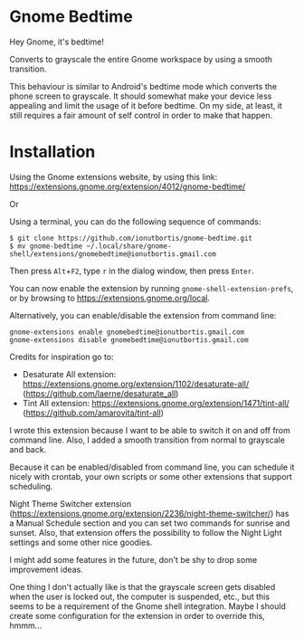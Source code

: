 # Gnome Bedtime

Hey Gnome, it's bedtime! 

Converts to grayscale the entire Gnome workspace by using a smooth transition. 

This behaviour is similar to Android's bedtime mode which converts the phone screen to grayscale. It should somewhat make your device less appealing and limit the usage of it before bedtime. On my side, at least, it still requires a fair amount of self control in order to make that happen. 

# Installation

Using the Gnome extensions website, by using this link:
https://extensions.gnome.org/extension/4012/gnome-bedtime/

Or

Using a terminal, you can do the following sequence of commands:

```
$ git clone https://github.com/ionutbortis/gnome-bedtime.git
$ mv gnome-bedtime ~/.local/share/gnome-shell/extensions/gnomebedtime@ionutbortis.gmail.com
```

Then press `Alt`+`F2`, type `r` in the dialog window, then press `Enter`.

You can now enable the extension by running `gnome-shell-extension-prefs`, or by
browsing to https://extensions.gnome.org/local.

Alternatively, you can enable/disable the extension from command line:
```
gnome-extensions enable gnomebedtime@ionutbortis.gmail.com
gnome-extensions disable gnomebedtime@ionutbortis.gmail.com
```

Credits for inspiration go to:
- Desaturate All extension: https://extensions.gnome.org/extension/1102/desaturate-all/ (https://github.com/laerne/desaturate_all)
- Tint All extension: https://extensions.gnome.org/extension/1471/tint-all/ (https://github.com/amarovita/tint-all)

I wrote this extension because I want to be able to switch it on and off from command line. Also, I added a smooth transition from normal to grayscale and back.

Because it can be enabled/disabled from command line, you can schedule it nicely with crontab, your own scripts or some other extensions that support scheduling.

Night Theme Switcher extension (https://extensions.gnome.org/extension/2236/night-theme-switcher/) has a Manual Schedule section and you can set two commands for sunrise and sunset. Also, that extension offers the possibility to follow the Night Light settings and some other nice goodies.

I might add some features in the future, don't be shy to drop some improvement ideas. 

One thing I don't actually like is that the grayscale screen gets disabled when the user is locked out, the computer is suspended, etc., but this seems to be a requirement of the Gnome shell integration. Maybe I should create some configuration for the extension in order to override this, hmmm...
